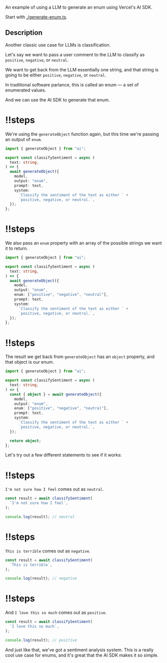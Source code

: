 An example of using a LLM to generate an enum using Vercel's AI SDK.

Start with [./generate-enum.ts](./generate-enum.ts).

## Description

Another classic use case for LLMs is classification.

Let's say we want to pass a user comment to the LLM to classify as `positive`, `negative`, or `neutral`.

We want to get back from the LLM essentially one string, and that string is going to be either `positive`, `negative`, or `neutral`.

In traditional software parlance, this is called an enum — a set of enumerated values.

And we can use the AI SDK to generate that enum.

<Scrollycoding>

# !!steps

We're using the `generateObject` function again, but this time we're passing an output of `enum`.

```ts ! example.ts
import { generateObject } from "ai";

export const classifySentiment = async (
  text: string,
) => {
  await generateObject({
    model,
    output: "enum",
    prompt: text,
    system:
      `Classify the sentiment of the text as either ` +
      `positive, negative, or neutral.`,
  });
};
```

# !!steps

We also pass an `enum` property with an array of the possible strings we want it to return.

```ts ! example.ts
import { generateObject } from "ai";

export const classifySentiment = async (
  text: string,
) => {
  await generateObject({
    model,
    output: "enum",
    enum: ["positive", "negative", "neutral"],
    prompt: text,
    system:
      `Classify the sentiment of the text as either ` +
      `positive, negative, or neutral.`,
  });
};
```

# !!steps

The result we get back from `generateObject` has an `object` property, and that object is our enum.

```ts ! example.ts
import { generateObject } from "ai";

export const classifySentiment = async (
  text: string,
) => {
  const { object } = await generateObject({
    model,
    output: "enum",
    enum: ["positive", "negative", "neutral"],
    prompt: text,
    system:
      `Classify the sentiment of the text as either ` +
      `positive, negative, or neutral.`,
  });

  return object;
};
```

</Scrollycoding>
Let's try out a few different statements to see if it works:

<Scrollycoding>

# !!steps

`I'm not sure how I feel` comes out as `neutral`.

```ts ! example.ts
const result = await classifySentiment(
  `I'm not sure how I feel`,
);

console.log(result); // neutral
```

# !!steps

`This is terrible` comes out as `negative`.

```ts ! example.ts
const result = await classifySentiment(
  `This is terrible`,
);

console.log(result); // negative
```

# !!steps

And `I love this so much` comes out as `positive`.

```ts ! example.ts
const result = await classifySentiment(
  `I love this so much`,
);

console.log(result); // positive
```

</Scrollycoding>

And just like that, we've got a sentiment analysis system. This is a really cool use case for enums, and it's great that the AI SDK makes it so simple.
